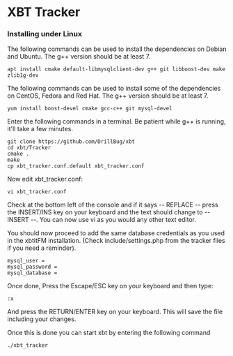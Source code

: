 # XBT Tracker

### Installing under Linux

The following commands can be used to install the dependencies on Debian and Ubuntu. The g++ version should be at least 7.

```
apt install cmake default-libmysqlclient-dev g++ git libboost-dev make zlib1g-dev
```

The following commands can be used to install some of the dependencies on CentOS, Fedora and Red Hat. The g++ version should be at least 7.

```
yum install boost-devel cmake gcc-c++ git mysql-devel
```

Enter the following commands in a terminal. Be patient while g++ is running, it'll take a few minutes.

```
git clone https://github.com/DrillBug/xbt
cd xbt/Tracker
cmake .
make
cp xbt_tracker.conf.default xbt_tracker.conf
```
Now edit xbt_tracker.conf:
```
vi xbt_tracker.conf
```
Check at the bottom left of the console and if it says -- REPLACE -- press the INSERT/INS key on your keyboard and the text should change to -- INSERT --. You can now use vi as you would any other text editor.

You should now proceed to add the same database credentials as you used in the xbtitFM installation. (Check include/settings.php from the tracker files if you need a reminder).
```
mysql_user = 
mysql_password = 
mysql_database = 
```
Once done, Press the Escape/ESC key on your keyboard and then type:
```
:x
```
And press the RETURN/ENTER key on your keyboard. This will save the file including your changes.

Once this is done you can start xbt by entering the following command
```
./xbt_tracker
```